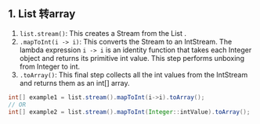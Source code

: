 ## 1. List 转array

1. `list.stream()`: This creates a Stream<Integer> from the List<Integer> .
2. `.mapToInt(i -> i)`: This converts the Stream<Integer> to an IntStream. The lambda expression `i -> i` is an identity function that takes each Integer object and returns its primitive int value. This step performs unboxing from Integer to int.
3. `.toArray()`: This final step collects all the int values from the IntStream and returns them as an int[] array.

```java
int[] example1 = list.stream().mapToInt(i->i).toArray();
// OR
int[] example2 = list.stream().mapToInt(Integer::intValue).toArray();
```

